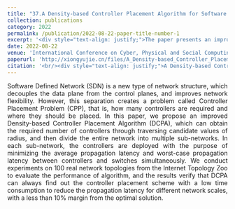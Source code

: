 ```yaml
---
title: "37.A Density-based Controller Placement Algorithm for Software Defined Networks"
collection: publications
category: 2022
permalink: /publication/2022-08-22-paper-title-number-1
excerpt: '<div style="text-align: justify;">The paper presents an improved DCPA for CPP. It calculates controller numbers, uses multiple indicators and K - means, and experiments show it gets low - cost solutions close to the optimal.</div>'
date: 2022-08-22
venue: 'International Conference on Cyber, Physical and Social Computing'
paperurl: 'http://xiongyujie.cn/files/A_Density-based_Controller_Placement_Algorithm.pdf'
citation: '<br/><div style="text-align: justify;">A Density-based Controller Placement Algorithm for Software Defined Networks, J. Chen, Y.-J. Xiong* and D. He, in Proceedings of the International Conference on Cyber, Physical and Social Computing, (2022) pp. 287-291</div>'
---
```


<div style="text-align: justify;">Software Defined Network (SDN) is a new type of network structure, which decouples the data plane from the control planes, and improves network flexibility. However, this separation creates a problem called Controller Placement Problem (CPP), that is, how many controllers are required and where they should be placed. In this paper, we propose an improved Density-based Controller Placement Algorithm (DCPA), which can obtain the required number of controllers through traversing candidate values of radius, and then divide the entire network into multiple sub-networks. In each sub-network, the controllers are deployed with the purpose of minimizing the average propagation latency and worst-case propagation latency between controllers and switches simultaneously. We conduct experiments on 100 real network topologies from the Internet Topology Zoo to evaluate the performance of algorithm, and the results verify that DCPA can always find out the controller placement scheme with a low time consumption to reduce the propagation latency for different network scales, with a less than 10% margin from the optimal solution.</div>

<br/>
